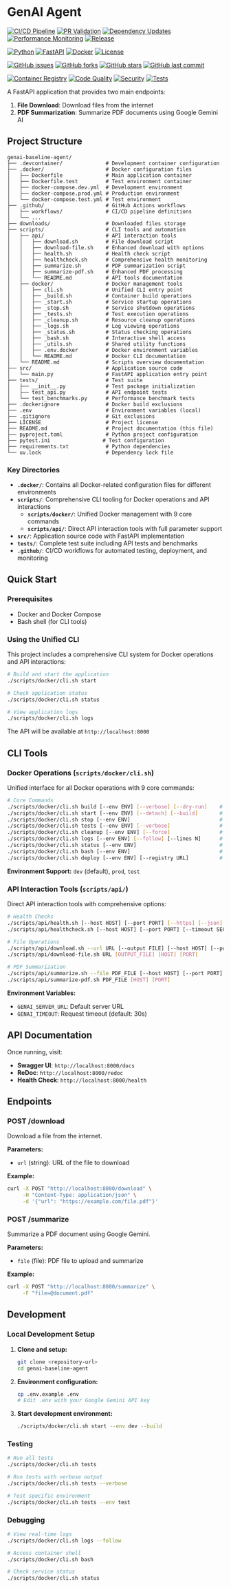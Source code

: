 # GenAI Agent

[![CI/CD Pipeline](https://github.com/rjdinis-nos/genai-agent/actions/workflows/ci.yml/badge.svg)](https://github.com/rjdinis-nos/genai-agent/actions/workflows/ci.yml)
[![PR Validation](https://github.com/rjdinis-nos/genai-agent/actions/workflows/pr-validation.yml/badge.svg)](https://github.com/rjdinis-nos/genai-agent/actions/workflows/pr-validation.yml)
[![Dependency Updates](https://github.com/rjdinis-nos/genai-agent/actions/workflows/dependency-update.yml/badge.svg)](https://github.com/rjdinis-nos/genai-agent/actions/workflows/dependency-update.yml)
[![Performance Monitoring](https://github.com/rjdinis-nos/genai-agent/actions/workflows/performance.yml/badge.svg)](https://github.com/rjdinis-nos/genai-agent/actions/workflows/performance.yml)
[![Release](https://github.com/rjdinis-nos/genai-agent/actions/workflows/release.yml/badge.svg)](https://github.com/rjdinis-nos/genai-agent/actions/workflows/release.yml)

[![Python](https://img.shields.io/badge/python-3.11+-blue.svg)](https://www.python.org/downloads/)
[![FastAPI](https://img.shields.io/badge/FastAPI-0.104+-green.svg)](https://fastapi.tiangolo.com/)
[![Docker](https://img.shields.io/badge/docker-%230db7ed.svg?logo=docker&logoColor=white)](https://www.docker.com/)
[![License](https://img.shields.io/badge/license-MIT-blue.svg)](LICENSE)

[![GitHub issues](https://img.shields.io/github/issues/rjdinis-nos/genai-agent)](https://github.com/rjdinis-nos/genai-agent/issues)
[![GitHub forks](https://img.shields.io/github/forks/rjdinis-nos/genai-agent)](https://github.com/rjdinis-nos/genai-agent/network)
[![GitHub stars](https://img.shields.io/github/stars/rjdinis-nos/genai-agent)](https://github.com/rjdinis-nos/genai-agent/stargazers)
[![GitHub last commit](https://img.shields.io/github/last-commit/rjdinis-nos/genai-agent)](https://github.com/rjdinis-nos/genai-agent/commits/main)

[![Container Registry](https://img.shields.io/badge/ghcr.io-genai--agent-blue?logo=github)](https://github.com/rjdinis-nos/genai-agent/pkgs/container/genai-agent)
[![Code Quality](https://img.shields.io/badge/code%20quality-A+-brightgreen)](https://github.com/rjdinis-nos/genai-agent)
[![Security](https://img.shields.io/badge/security-scanned-green?logo=github)](https://github.com/rjdinis-nos/genai-agent/security)
[![Tests](https://img.shields.io/badge/tests-14%20passing-brightgreen)](https://github.com/rjdinis-nos/genai-agent/actions)

A FastAPI application that provides two main endpoints:

1. **File Download**: Download files from the internet
2. **PDF Summarization**: Summarize PDF documents using Google Gemini AI

## Project Structure

```
genai-baseline-agent/
├── .devcontainer/              # Development container configuration
├── .docker/                    # Docker configuration files
│   ├── Dockerfile              # Main application container
│   ├── Dockerfile.test         # Test environment container
│   ├── docker-compose.dev.yml  # Development environment
│   ├── docker-compose.prod.yml # Production environment
│   └── docker-compose.test.yml # Test environment
├── .github/                    # GitHub Actions workflows
│   ├── workflows/              # CI/CD pipeline definitions
│   └── ...
├── downloads/                  # Downloaded files storage
├── scripts/                    # CLI tools and automation
│   ├── api/                    # API interaction tools
│   │   ├── download.sh         # File download script
│   │   ├── download-file.sh    # Enhanced download with options
│   │   ├── health.sh           # Health check script
│   │   ├── healthcheck.sh      # Comprehensive health monitoring
│   │   ├── summarize.sh        # PDF summarization script
│   │   ├── summarize-pdf.sh    # Enhanced PDF processing
│   │   └── README.md           # API tools documentation
│   ├── docker/                 # Docker management tools
│   │   ├── cli.sh              # Unified CLI entry point
│   │   ├── _build.sh           # Container build operations
│   │   ├── _start.sh           # Service startup operations
│   │   ├── _stop.sh            # Service shutdown operations
│   │   ├── _tests.sh           # Test execution operations
│   │   ├── _cleanup.sh         # Resource cleanup operations
│   │   ├── _logs.sh            # Log viewing operations
│   │   ├── _status.sh          # Status checking operations
│   │   ├── _bash.sh            # Interactive shell access
│   │   ├── _utils.sh           # Shared utility functions
│   │   ├── .env.docker         # Docker environment variables
│   │   └── README.md           # Docker CLI documentation
│   └── README.md               # Scripts overview documentation
├── src/                        # Application source code
│   └── main.py                 # FastAPI application entry point
├── tests/                      # Test suite
│   ├── __init__.py             # Test package initialization
│   ├── test_api.py             # API endpoint tests
│   └── test_benchmarks.py      # Performance benchmark tests
├── .dockerignore               # Docker build exclusions
├── .env                        # Environment variables (local)
├── .gitignore                  # Git exclusions
├── LICENSE                     # Project license
├── README.md                   # Project documentation (this file)
├── pyproject.toml              # Python project configuration
├── pytest.ini                 # Test configuration
├── requirements.txt            # Python dependencies
└── uv.lock                     # Dependency lock file
```

### Key Directories

- **`.docker/`**: Contains all Docker-related configuration files for different environments
- **`scripts/`**: Comprehensive CLI tooling for Docker operations and API interactions
  - **`scripts/docker/`**: Unified Docker management with 9 core commands
  - **`scripts/api/`**: Direct API interaction tools with full parameter support
- **`src/`**: Application source code with FastAPI implementation
- **`tests/`**: Complete test suite including API tests and benchmarks
- **`.github/`**: CI/CD workflows for automated testing, deployment, and monitoring

## Quick Start

### Prerequisites

- Docker and Docker Compose
- Bash shell (for CLI tools)

### Using the Unified CLI

This project includes a comprehensive CLI system for Docker operations and API interactions:

```bash
# Build and start the application
./scripts/docker/cli.sh start

# Check application status
./scripts/docker/cli.sh status

# View application logs
./scripts/docker/cli.sh logs
```

The API will be available at `http://localhost:8000`

## CLI Tools

### Docker Operations (`scripts/docker/cli.sh`)

Unified interface for all Docker operations with 9 core commands:

```bash
# Core Commands
./scripts/docker/cli.sh build [--env ENV] [--verbose] [--dry-run]    # Build containers
./scripts/docker/cli.sh start [--env ENV] [--detach] [--build]       # Start services
./scripts/docker/cli.sh stop [--env ENV]                             # Stop services
./scripts/docker/cli.sh tests [--env ENV] [--verbose]                # Run tests
./scripts/docker/cli.sh cleanup [--env ENV] [--force]                # Clean resources
./scripts/docker/cli.sh logs [--env ENV] [--follow] [--lines N]      # View logs
./scripts/docker/cli.sh status [--env ENV]                           # Check status
./scripts/docker/cli.sh bash [--env ENV]                             # Interactive shell
./scripts/docker/cli.sh deploy [--env ENV] [--registry URL]          # Deploy containers
```

**Environment Support:** `dev` (default), `prod`, `test`

### API Interaction Tools (`scripts/api/`)

Direct API interaction tools with comprehensive options:

```bash
# Health Checks
./scripts/api/health.sh [--host HOST] [--port PORT] [--https] [--json] [--verbose]
./scripts/api/healthcheck.sh [--host HOST] [--port PORT] [--timeout SECONDS]

# File Operations
./scripts/api/download.sh --url URL [--output FILE] [--host HOST] [--port PORT]
./scripts/api/download-file.sh URL [OUTPUT_FILE] [HOST] [PORT]

# PDF Summarization
./scripts/api/summarize.sh --file PDF_FILE [--host HOST] [--port PORT] [--https]
./scripts/api/summarize-pdf.sh PDF_FILE [HOST] [PORT]
```

**Environment Variables:**

- `GENAI_SERVER_URL`: Default server URL
- `GENAI_TIMEOUT`: Request timeout (default: 30s)

## API Documentation

Once running, visit:

- **Swagger UI**: `http://localhost:8000/docs`
- **ReDoc**: `http://localhost:8000/redoc`
- **Health Check**: `http://localhost:8000/health`

## Endpoints

### POST /download

Download a file from the internet.

**Parameters:**

- `url` (string): URL of the file to download

**Example:**

```bash
curl -X POST "http://localhost:8000/download" \
     -H "Content-Type: application/json" \
     -d '{"url": "https://example.com/file.pdf"}'
```

### POST /summarize

Summarize a PDF document using Google Gemini.

**Parameters:**

- `file` (file): PDF file to upload and summarize

**Example:**

```bash
curl -X POST "http://localhost:8000/summarize" \
     -F "file=@document.pdf"
```

## Development

### Local Development Setup

1. **Clone and setup:**

   ```bash
   git clone <repository-url>
   cd genai-baseline-agent
   ```

2. **Environment configuration:**

   ```bash
   cp .env.example .env
   # Edit .env with your Google Gemini API key
   ```

3. **Start development environment:**

   ```bash
   ./scripts/docker/cli.sh start --env dev --build
   ```

### Testing

```bash
# Run all tests
./scripts/docker/cli.sh tests

# Run tests with verbose output
./scripts/docker/cli.sh tests --verbose

# Test specific environment
./scripts/docker/cli.sh tests --env test
```

### Debugging

```bash
# View real-time logs
./scripts/docker/cli.sh logs --follow

# Access container shell
./scripts/docker/cli.sh bash

# Check service status
./scripts/docker/cli.sh status
```
